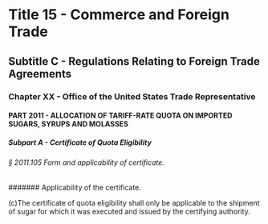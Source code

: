 
# Title 15 - Commerce and Foreign Trade
## Subtitle C - Regulations Relating to Foreign Trade Agreements
### Chapter XX - Office of the United States Trade Representative
#### PART 2011 - ALLOCATION OF TARIFF-RATE QUOTA ON IMPORTED SUGARS, SYRUPS AND MOLASSES
##### Subpart A - Certificate of Quota Eligibility
###### § 2011.105 Form and applicability of certificate.
####### Applicability of the certificate.

(c)The certificate of quota eligibility shall only be applicable to the shipment of sugar for which it was executed and issued by the certifying authority.
